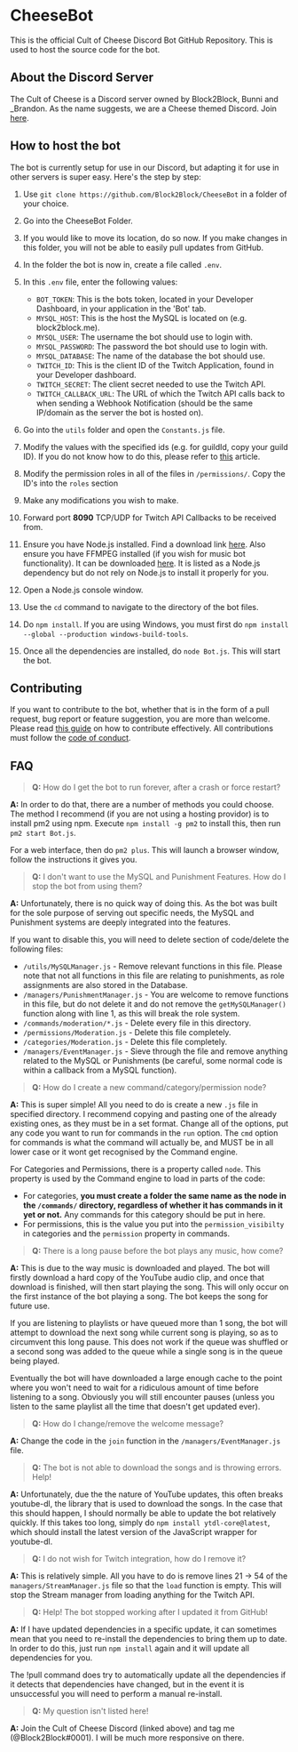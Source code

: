 # CheeseBot
This  is the official Cult of Cheese Discord Bot GitHub Repository. This is used to host the source code for the bot.


## About the Discord Server
The Cult of Cheese is a Discord server owned by Block2Block, Bunni and _Brandon. As the name suggests, we are a Cheese themed Discord. Join [here](https://cultofcheese.com/).

## How to host the bot
The bot is currently setup for use in our Discord, but adapting it for use in other servers is super easy. Here's the step by step:
 1) Use `git clone https://github.com/Block2Block/CheeseBot` in a folder of your choice.
 2) Go into the CheeseBot Folder.
 3) If you would like to move its location, do so now. If you make changes in this folder, you will not be able to easily pull updates from GitHub.
 4) In the folder the bot is now in, create a file called `.env`.
 5) In this `.env` file, enter the following values:
     * `BOT_TOKEN`: This is the bots token, located in your Developer Dashboard, in your application in the 'Bot' tab.
     * `MYSQL_HOST`: This is the host the MySQL is located on (e.g. block2block.me).
     * `MYSQL_USER`: The username the bot should use to login with.
     * `MYSQL_PASSWORD`: The password the bot should use to login with.
     * `MYSQL_DATABASE`: The name of the database the bot should use.
     * `TWITCH_ID`: This is the client ID of the Twitch Application, found in your Developer dashboard.
     * `TWITCH_SECRET`: The client secret needed to use the Twitch API.
     * `TWITCH_CALLBACK_URL`: The URL of which the Twitch API calls back to when sending a Webhook Notification (should be the same IP/domain as the server the bot is hosted on). 
    
 6) Go into the `utils` folder and open the `Constants.js` file.
 7) Modify the values with the specified ids (e.g. for guildId, copy your guild ID). If you do not know how to do this, please refer to [this](https://support.discordapp.com/hc/en-us/articles/206346498-Where-can-I-find-my-User-Server-Message-ID-) article.
 8) Modify the permission roles in all of the files in `/permissions/`. Copy the ID's into the `roles` section
 9) Make any modifications you wish to make.
 10) Forward port **8090** TCP/UDP for Twitch API Callbacks to be received from.
 11) Ensure you have Node.js installed. Find a download link [here](https://nodejs.org/en/). Also ensure you have FFMPEG installed (if you wish for music bot functionality). It can be downloaded [here](https://www.ffmpeg.org/download.html). It is listed as a Node.js dependency but do not rely on Node.js to install it properly for you.
 12) Open a Node.js console window.
 13) Use the `cd` command to navigate to the directory of the bot files.
 14) Do `npm install`. If you are using Windows, you must first do `npm install --global --production windows-build-tools`.
 15) Once all the dependencies are installed, do `node Bot.js`. This will start the bot.
 
## Contributing
If you want to contribute to the bot, whether that is in the form of a pull request, bug report or feature suggestion, you are more than welcome. Please read [this guide](CONTRIBUTING.md) on how to contribute effectively. All contributions must follow the [code  of conduct](CODE_OF_CONDUCT.md).

## FAQ
>**Q:** How do I get the bot to run forever, after a crash or force restart?

**A:** In order to do that, there are a number of methods you could choose. The method I recommend (if you are not using a hosting providor) is to install pm2 using npm. Execute `npm install -g pm2` to install this, then run `pm2 start Bot.js`.

For a web interface, then do `pm2 plus`. This will launch a browser window, follow the instructions it gives you.

>**Q:** I don't want to use the MySQL and Punishment Features. How do I stop the bot from using them?

**A:** Unfortunately, there is no quick way of doing this. As the bot was built for the sole purpose of serving out specific needs, the MySQL and Punishment systems are deeply integrated into the features.

If you want to disable this, you will need to delete section of code/delete the following files:
 * `/utils/MySQLManager.js` - Remove relevant functions in this file. Please note that not all functions in this file are relating to punishments, as role assignments are also stored in the Database.
 * `/managers/PunishmentManager.js` - You are welcome to remove functions in this file, but do not delete it and do not remove the `getMySQLManager()` function along with line 1, as this will break the role system.
 * `/commands/moderation/*.js` - Delete every file in this directory.
 * `/permissions/Moderation.js` - Delete this file completely.
 * `/categories/Moderation.js` - Delete this file completely.
 * `/managers/EventManager.js` - Sieve through the file and remove anything related to the MySQL or Punishments (be careful, some normal code is within a callback from a MySQL function).
 
 
>**Q:** How do I create a new command/category/permission node?

**A:** This is super simple! All you need to do is create a new `.js` file in specified directory. I recommend copying and pasting one of the already existing ones, as they must be in a set format. Change all of the options, put any code you want to run for commands in the `run` option. The `cmd` option for commands is what the command will actually be, and MUST be in all lower case or it wont get recognised by the Command engine.

For Categories and Permissions, there is a property called `node`. This property is used by the Command engine to load in parts of the code:
 * For categories, **you must create a folder the same name as the node in the `/commands/` directory, regardless of whether it has commands in it yet or not.** Any commands for this category should be put in here.
 * For permissions, this is the value you put into the `permission_visibilty` in categories and the `permission` property in commands.

>**Q:** There is a long pause before the bot plays any music, how come?

**A:** This is due to the way music is downloaded and played. The bot will firstly download a hard copy of the YouTube audio clip, and once that download is finished, will then start playing the song. This will only occur on the first instance of the bot playing a song. The bot keeps the song for future use.

If you are listening to playlists or have queued more than 1 song, the bot will attempt to download the next song while current song is playing, so as to circumvent this long pause. This does not work if the queue was shuffled or a second song was added to the queue while a single song is in the queue being played.

Eventually the bot will have downloaded a large enough cache to the point where you won't need to wait for a ridiculous amount of time before listening to a song. Obviously you will still encounter pauses (unless you listen to the same playlist all the time that doesn't get updated ever).

>**Q:** How do I change/remove the welcome message?

**A:** Change the code in the `join` function in the `/managers/EventManager.js` file.

>**Q:** The bot is not able to download the songs and is throwing errors. Help!

**A:** Unfortunately, due the the nature of YouTube updates, this often breaks youtube-dl, the library that is used to download the songs. In the case that this should happen, I should normally be able to update the bot relatively quickly. If this takes too long, simply do `npm install ytdl-core@latest`, which should install the latest version of the JavaScript wrapper for youtube-dl.

>**Q:** I do not wish for Twitch integration, how do I remove it?

**A:** This is relatively simple. All you have to do is remove lines 21 -> 54 of the `managers/StreamManager.js` file so that the `load` function is empty. This will stop the Stream manager from loading anything for the Twitch API.

>**Q:** Help! The bot stopped working after I updated it from GitHub!

**A:** If I have updated dependencies in a specific update, it can sometimes mean that you need to re-install the dependencies to bring them up to date. In order to do this, just run `npm install` again and it will update all dependencies for you.

The !pull command does try to automatically update all the dependencies if it detects that dependencies have changed, but in the event it is unsuccessful you will need to perform a manual re-install.

>**Q:** My question isn't listed here!

**A:** Join the Cult of Cheese Discord (linked above) and tag me (@Block2Block#0001). I will be much more responsive on there.